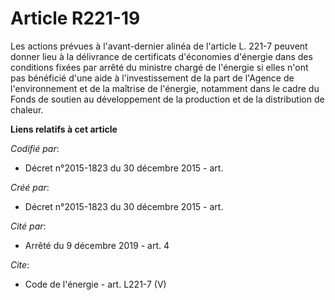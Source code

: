 # Article R221-19

Les actions prévues à l'avant-dernier alinéa de l'article L. 221-7 peuvent donner lieu à la délivrance de certificats
d'économies d'énergie dans des conditions fixées par arrêté du ministre chargé de l'énergie si elles n'ont pas bénéficié
d'une aide à l'investissement de la part de l'Agence de l'environnement et de la maîtrise de l'énergie, notamment dans le
cadre du Fonds de soutien au développement de la production et de la distribution de chaleur.

**Liens relatifs à cet article**

_Codifié par_:

  - Décret n°2015-1823 du 30 décembre 2015 - art.

_Créé par_:

  - Décret n°2015-1823 du 30 décembre 2015 - art.

_Cité par_:

  - Arrêté du 9 décembre 2019 - art. 4

_Cite_:

  - Code de l'énergie - art. L221-7 (V)
